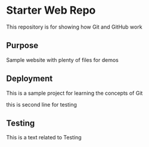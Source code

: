 # Starter Web Repo

This repository is for showing how Git and GitHub work

## Purpose

Sample website with plenty of files for demos

## Deployment 
This is a sample project for learning the concepts of Git

this is second line for testing
## Testing
This is a text related to Testing
